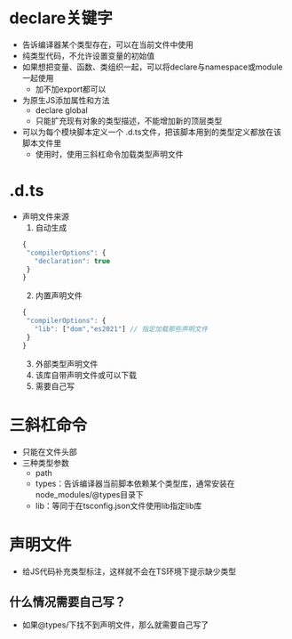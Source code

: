 # declare关键字
- 告诉编译器某个类型存在，可以在当前文件中使用
- 纯类型代码，不允许设置变量的初始值
- 如果想把变量、函数、类组织一起，可以将declare与namespace或module一起使用
  - 加不加export都可以
- 为原生JS添加属性和方法
  - declare global
  - 只能扩充现有对象的类型描述，不能增加新的顶层类型 
- 可以为每个模块脚本定义一个 .d.ts文件，把该脚本用到的类型定义都放在该脚本文件里
  - 使用时，使用三斜杠命令加载类型声明文件

# .d.ts
- 声明文件来源
  1. 自动生成
   ```js
   {
    "compilerOptions": {
      "declaration": true
    }
   }
   ```
  2. 内置声明文件
   ```js
   {
    "compilerOptions": {
      "lib": ["dom","es2021"] // 指定加载那些声明文件
    }
   }
   ```
  3. 外部类型声明文件
    1. 该库自带声明文件或可以下载
    2. 需要自己写

# 三斜杠命令
- 只能在文件头部
- 三种类型参数
  - path
  - types：告诉编译器当前脚本依赖某个类型库，通常安装在node_modules/@types目录下
  - lib：等同于在tsconfig.json文件使用lib指定lib库

# 声明文件
- 给JS代码补充类型标注，这样就不会在TS环境下提示缺少类型
## 什么情况需要自己写？
- 如果@types/下找不到声明文件，那么就需要自己写了